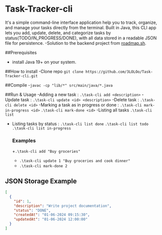 # **Task-Tracker-cli**
It's a simple command-line interface application help you to track, organize, and manage your tasks directly from the terminal. Built in Java, this CLI app lets you add, update, delete, and categorize tasks by status(TODO/IN_PROGRESS/DONE), with all data stored in a readable JSON file for persistence.
  -Solution to the backend project from [roadmap.sh]([https://google.com](https://roadmap.sh/projects/task-tracker)).

##Prerequisites
- install Java 19+ on your system.

##How to install
-Clone repo `git clone https://github.com/3LOLOo/Task-Tracker-cli.git`

##Compile
-`javac -cp "lib/*" src/main/java/*.java`

##Run & Usage
-Adding a new task : `.\task-cli add <description>`
-Update task : `.\task-cli update <id> <description>`
-Delete task : `.\task-cli delete <id>`
-Marking a task as in progress or done :
  `.\task-cli mark-in-progress <id>`
  `.\task-cli mark-done <id>`
-Listing all tasks `.\task-cli list`
- Listing tasks by status :
  `.\task-cli list done`
  `.\task-cli list todo`
  `.\task-cli list in-progress`

  ### Examples
  +`.\task-cli add "Buy groceries"`
  + `.\task-cli update 1 "Buy groceries and cook dinner"`
  + `.\task-cli mark-done 2`


## **JSON Storage Example**
```json
[
  {
    "id": 1,
    "description": "Write project documentation",
    "status": "DONE",
    "createdAt": "01-06-2024 09:15:30",
    "updatedAt": "01-06-2024 12:00:00"
  }
]
